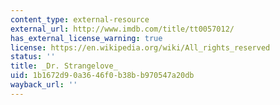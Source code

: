 ```yaml
---
content_type: external-resource
external_url: http://www.imdb.com/title/tt0057012/
has_external_license_warning: true
license: https://en.wikipedia.org/wiki/All_rights_reserved
status: ''
title: _Dr. Strangelove_
uid: 1b1672d9-0a36-46f0-b38b-b970547a20db
wayback_url: ''
---
```

